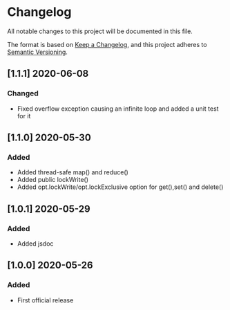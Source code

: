 # Changelog

All notable changes to this project will be documented in this file.

The format is based on [Keep a Changelog](https://keepachangelog.com/en/1.0.0/),
and this project adheres to [Semantic Versioning](https://semver.org/spec/v2.0.0.html).

## [1.1.1] 2020-06-08

### Changed
 - Fixed overflow exception causing an infinite loop and added a unit test for it

## [1.1.0] 2020-05-30

### Added
 - Added thread-safe map() and reduce()
 - Added public lockWrite()
 - Added opt.lockWrite/opt.lockExclusive option for get(),set() and delete()

## [1.0.1] 2020-05-29

### Added
 - Added jsdoc

## [1.0.0] 2020-05-26

### Added
 - First official release